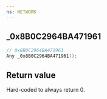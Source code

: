```yaml
---
ns: NETWORK
---
```

## _0x8B0C2964BA471961

```c
// 0x8B0C2964BA471961
Any _0x8B0C2964BA471961();
```

## Return value
Hard-coded to always return 0.